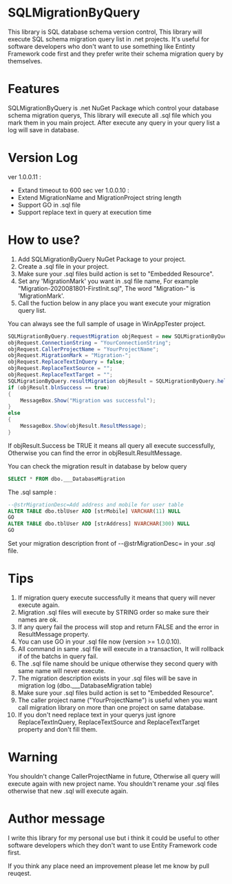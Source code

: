 # SQLMigrationByQuery
This library is SQL database schema version control, This library will execute SQL schema migration query list in .net projects. It's useful for software developers who don't want to use something like Entinty Framework code first and they prefer write their schema migration query by themselves.

# Features
SQLMigrationByQuery is .net NuGet Package which control your database schema migration querys, This library will execute all .sql file which you mark them in you main project. After execute any query in your query list a log will save in database.

# Version Log
ver 1.0.0.11 :
- Extand timeout to 600 sec
ver 1.0.0.10 :
- Extend MigrationName and MigrationProject string length
- Support GO in .sql file
- Support replace text in query at execution time

# How to use?
1. Add SQLMigrationByQuery NuGet Package to your project.
2. Create a .sql file in your project.
3. Make sure your .sql files build action is set to "Embedded Resource".
3. Set any 'MigrationMark' you want in .sql file name, For example "Migration-2020081801-FirstInit.sql", The word "Migration-" is 'MigrationMark'.
4. Call the fuction below in any place you want execute your migration query list.

You can always see the full sample of usage in WinAppTester project.


```C#
SQLMigrationByQuery.requestMigration objRequest = new SQLMigrationByQuery.requestMigration();
objRequest.ConnectionString = "YourConnectionString";
objRequest.CallerProjectName = "YourProjectName";
objRequest.MigrationMark = "Migration-";
objRequest.ReplaceTextInQuery = false;
objRequest.ReplaceTextSource = "";
objRequest.ReplaceTextTarget = "";
SQLMigrationByQuery.resultMigration objResult = SQLMigrationByQuery.helperMigration.getApplyMigration(objRequest);
if (objResult.blnSuccess == true)
{
    MessageBox.Show("Migration was successful");
}
else
{
    MessageBox.Show(objResult.ResultMessage);
}
```
If objResult.Success be TRUE it means all query all execute successfully, Otherwise you can find the error in objResult.ResultMessage.

You can check the migration result in database by below query
```SQL
SELECT * FROM dbo.___DatabaseMigration
```

The .sql sample :
```SQL
--@strMigrationDesc=Add address and mobile for user table
ALTER TABLE dbo.tblUser ADD [strMobile] VARCHAR(11) NULL
GO
ALTER TABLE dbo.tblUser ADD [strAddress] NVARCHAR(300) NULL
GO
```
Set your migration description front of --@strMigrationDesc= in your .sql file.

# Tips
1. If migration query execute successfully it means that query will never execute again.
2. Migration .sql files will execute by STRING order so make sure their names are ok.
3. If any query fail the process will stop and return FALSE and the error in ResultMessage property.
4. You can use GO in your .sql file now (version >= 1.0.0.10).
5. All command in same .sql file will execute in a transaction, It will rollback if of the batchs in query fail.
6. The .sql file name should be unique otherwise they second query with same name will never execute.
7. The migration description exists in your .sql files will be save in migration log (dbo.___DatabaseMigration table)
8. Make sure your .sql files build action is set to "Embedded Resource".
9. The caller project name ("YourProjectName") is useful when you want call migration library on more than one project on same database.
10. If you don't need replace text in your querys just ignore ReplaceTextInQuery, ReplaceTextSource and ReplaceTextTarget property and don't fill them.

# Warning
You shouldn't change CallerProjectName in future, Otherwise all query will execute again with new project name.
You shouldn't rename your .sql files otherwise that new .sql will execute again.

# Author message
I write this library for my personal use but i think it could be useful to other software developers which they don't want to use Entity Framework code first.

If you think any place need an improvement please let me know by pull reuqest.
